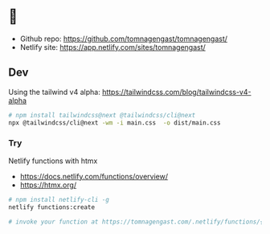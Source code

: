 # 📓

-   Github repo: https://github.com/tomnagengast/tomnagengast/
-   Netlify site: https://app.netlify.com/sites/tomnagengast/

## Dev

Using the tailwind v4 alpha: https://tailwindcss.com/blog/tailwindcss-v4-alpha

```sh
# npm install tailwindcss@next @tailwindcss/cli@next
npx @tailwindcss/cli@next -wm -i main.css  -o dist/main.css
```

### Try

Netlify functions with htmx

-   https://docs.netlify.com/functions/overview/
-   https://htmx.org/

```sh
# npm install netlify-cli -g
netlify functions:create

# invoke your function at https://tomnagengast.com/.netlify/functions/{function-name}
```
